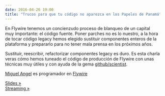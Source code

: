```yaml
---
date: 2016-04-26 19:00
title: "Trucos para que tu código no aparezca en los Papeles de Panamá"
---
```


En Flywire tenemos un concienzudo proceso de blanqueo de un capital muy importante: el código fuente. Poner parches no es lo nuestro, a la hora de tocar código legacy hemos elegido sustituir componentes enteros de la plataforma y prepararlo para no tener mala prensa en los próximos años.

Sustituir, reescribir, refactorizar componentes legacy es duro. Es esta charla veras cómo hemos tuneado el código de producción de Flywire con unas técnicas muy útiles y con ayuda de la gema [github/scientist](https://github.com/github/scientist).

[Miguel Angel](https://twitter.com/elmendalerenda) es programador en [Flywire](https://www.flywire.com/)

[Slides »](https://github.com/elmendalerenda/valenciarb_panamapapers)  
[Streaming »](https://www.youtube.com/watch?v=WP7RgijIUHo)
